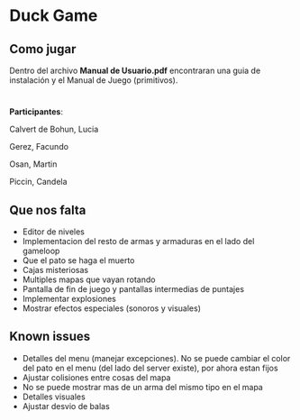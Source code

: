 # Duck Game

## Como jugar
Dentro del archivo **Manual de Usuario.pdf** encontraran una guia de instalación y el Manual de Juego (primitivos).

# 
**Participantes**:

Calvert de Bohun, Lucia

Gerez, Facundo

Osan, Martin

Piccin, Candela


## Que nos falta
- Editor de niveles
- Implementacion del resto de armas y armaduras en el lado del gameloop
- Que el pato se haga el muerto
- Cajas misteriosas
- Multiples mapas que vayan rotando
- Pantalla de fin de juego y pantallas intermedias de puntajes
- Implementar explosiones
- Mostrar efectos especiales (sonoros y visuales)

## Known issues
- Detalles del menu (manejar excepciones). No se puede cambiar el color del pato en el menu (del lado del server existe), por ahora estan fijos
- Ajustar colisiones entre cosas del mapa
- No se puede mostrar mas de un arma del mismo tipo en el mapa
- Detalles visuales
- Ajustar desvio de balas

